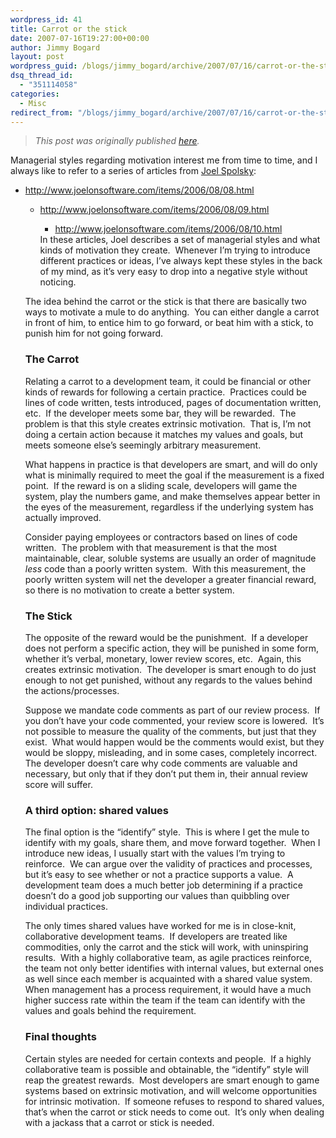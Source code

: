 ```yaml
---
wordpress_id: 41
title: Carrot or the stick
date: 2007-07-16T19:27:00+00:00
author: Jimmy Bogard
layout: post
wordpress_guid: /blogs/jimmy_bogard/archive/2007/07/16/carrot-or-the-stick.aspx
dsq_thread_id:
  - "351114058"
categories:
  - Misc
redirect_from: "/blogs/jimmy_bogard/archive/2007/07/16/carrot-or-the-stick.aspx/"
---
```

> _This post was originally published [here](http://grabbagoft.blogspot.com/2007/07/carrot-or-stick.html)._

Managerial styles regarding motivation interest me from time to time, and I always like to refer to a series of articles from [Joel Spolsky](http://www.joelonsoftware.com/):

  * <http://www.joelonsoftware.com/items/2006/08/08.html> 
      * <http://www.joelonsoftware.com/items/2006/08/09.html> 
          * <http://www.joelonsoftware.com/items/2006/08/10.html></ul> 
        In these articles, Joel describes a set of managerial styles and what kinds of motivation they create.&nbsp; Whenever I&#8217;m trying to introduce different practices or ideas, I&#8217;ve always kept these styles in the back of my mind, as it&#8217;s very easy to drop into a negative style without noticing.
        
        The idea behind the carrot or the stick is that there are basically two ways to motivate a&nbsp;mule to do anything.&nbsp; You can either dangle a carrot in front of him, to entice him to go forward, or beat him with a stick, to punish him for not going forward.
        
        ### The Carrot
        
        Relating a carrot to a development team, it could be financial or other kinds of rewards for following a certain practice.&nbsp; Practices could be lines of code written, tests introduced, pages of documentation written, etc.&nbsp; If the developer meets some bar, they will be rewarded.&nbsp; The problem is that this style creates extrinsic motivation.&nbsp; That is, I&#8217;m not doing a certain action because it matches my values and goals, but meets someone else&#8217;s seemingly arbitrary measurement.
        
        What happens in practice&nbsp;is that developers are smart, and will do only what is minimally required to meet the goal if the&nbsp;measurement is a fixed point.&nbsp; If the reward is on a sliding scale, developers will&nbsp;game the system, play the numbers game, and make themselves appear&nbsp;better in the eyes of the measurement, regardless if the underlying system has actually improved.
        
        Consider paying employees or contractors based on lines of code written.&nbsp; The problem with that measurement is that the most maintainable, clear,&nbsp;soluble systems are usually an order of magnitude _less_ code than a poorly&nbsp;written system.&nbsp;&nbsp;With this measurement, the poorly&nbsp;written system will net the developer a greater financial reward, so there is no motivation to&nbsp;create a&nbsp;better system.
        
        ### The Stick
        
        The opposite of the reward would&nbsp;be the punishment.&nbsp; If a&nbsp;developer does not perform a specific action, they will be punished in some form, whether it&#8217;s verbal, monetary,&nbsp;lower review scores, etc.&nbsp; Again, this creates extrinsic motivation.&nbsp; The developer is smart&nbsp;enough to do just enough to not get punished, without any&nbsp;regards to the values behind the actions/processes.
        
        Suppose we mandate code comments as part of our review process.&nbsp; If you don&#8217;t have your code commented, your review score is lowered.&nbsp; It&#8217;s not possible to measure&nbsp;the quality of the comments, but just&nbsp;that they exist.&nbsp; What would happen would be the comments would exist, but they would be sloppy, misleading, and in some cases, completely incorrect.&nbsp; The developer doesn&#8217;t care why code comments are valuable and necessary, but only that if they don&#8217;t put them in, their annual review score will suffer.
        
        ### A third option: shared values
        
        The final option is the &#8220;identify&#8221; style.&nbsp; This is where I get the&nbsp;mule to identify with my goals, share them, and move forward together.&nbsp; When I introduce new ideas, I usually start with the values I&#8217;m trying to reinforce.&nbsp; We can argue over the validity of practices and processes, but it&#8217;s easy to see whether or not a practice supports a value.&nbsp;&nbsp;A development team does a much better job&nbsp;determining if a&nbsp;practice doesn&#8217;t do a good job supporting our values than quibbling over individual practices.
        
        The only times shared values have worked for me is in close-knit, collaborative development teams.&nbsp; If developers are treated like commodities, only the carrot and the stick will work, with uninspiring results.&nbsp; With a highly collaborative team, as agile practices reinforce, the team not only better identifies with internal values, but external ones as well since each member is acquainted with a shared value system.&nbsp; When management has a process requirement, it would have a much higher success rate within the team if the team can identify with the values and goals behind the requirement.
        
        ### Final thoughts
        
        Certain styles are needed for certain contexts and people.&nbsp; If a highly collaborative team is possible and obtainable, the &#8220;identify&#8221; style will reap the greatest rewards.&nbsp; Most developers are smart enough to game systems based on extrinsic motivation, and&nbsp;will welcome opportunities for intrinsic motivation.&nbsp; If someone refuses to respond to shared values, that&#8217;s when the carrot or stick needs to come out.&nbsp; It&#8217;s only when dealing with a jackass that a carrot or stick is needed.
